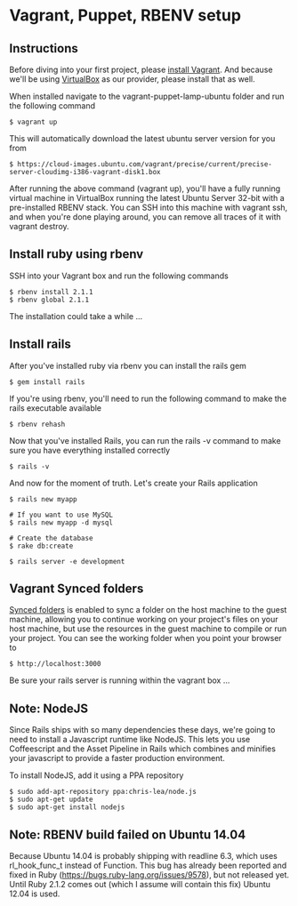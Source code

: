 # Vagrant, Puppet, RBENV setup

## Instructions
Before diving into your first project, please [install Vagrant](http://docs.vagrantup.com/v2/installation/). And because we'll be using [VirtualBox](http://www.virtualbox.org/) as our provider, please install that as well.

When installed navigate to the vagrant-puppet-lamp-ubuntu folder and run the following command

	$ vagrant up

This will automatically download the latest ubuntu server version for you from

	$ https://cloud-images.ubuntu.com/vagrant/precise/current/precise-server-cloudimg-i386-vagrant-disk1.box

After running the above command (vagrant up), you'll have a fully running virtual machine in VirtualBox running the latest Ubuntu Server 32-bit with a pre-installed RBENV stack. You can SSH into this machine with vagrant ssh, and when you're done playing around, you can remove all traces of it with vagrant destroy.

## Install ruby using rbenv
SSH into your Vagrant box and run the following commands

	$ rbenv install 2.1.1
	$ rbenv global 2.1.1

The installation could take a while ...

## Install rails
After you've installed ruby via rbenv you can install the rails gem

	$ gem install rails

If you're using rbenv, you'll need to run the following command to make the rails executable available

	$ rbenv rehash

Now that you've installed Rails, you can run the rails -v command to make sure you have everything installed correctly

	$ rails -v

And now for the moment of truth. Let's create your Rails application

	$ rails new myapp

	# If you want to use MySQL
	$ rails new myapp -d mysql

	# Create the database
	$ rake db:create

	$ rails server -e development

## Vagrant Synced folders
[Synced folders](http://docs.vagrantup.com/v2/synced-folders/index.html) is enabled to sync a folder on the host machine to the guest machine, allowing you to continue working on your project's files on your host machine, but use the resources in the guest machine to compile or run your project. You can see the working folder when you point your browser to

	$ http://localhost:3000

Be sure your rails server is running within the vagrant box ...

## Note: NodeJS
Since Rails ships with so many dependencies these days, we're going to need to install a Javascript runtime like NodeJS. This lets you use Coffeescript and the Asset Pipeline in Rails which combines and minifies your javascript to provide a faster production environment.

To install NodeJS, add it using a PPA repository

	$ sudo add-apt-repository ppa:chris-lea/node.js
	$ sudo apt-get update
	$ sudo apt-get install nodejs

## Note: RBENV build failed on Ubuntu 14.04
Because Ubuntu 14.04 is probably shipping with readline 6.3, which uses rl_hook_func_t instead of Function. This bug has already been reported and fixed in Ruby (https://bugs.ruby-lang.org/issues/9578), but not released yet. Until Ruby 2.1.2 comes out (which I assume will contain this fix) Ubuntu 12.04 is used.
